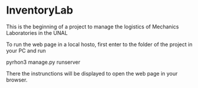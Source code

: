 # InventoryLab
This is the beginning of a project to manage the logistics of Mechanics Laboratories in the UNAL

To run the web page in a local hosto, first enter to the folder of the project in your PC and run 

pyrhon3 manage.py runserver

There the instrunctions will be displayed to open the web page in your browser.
